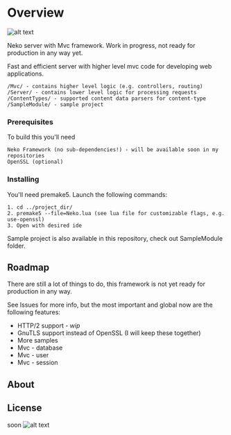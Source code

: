 # Overview

![alt text](https://c.radikal.ru/c25/1807/13/e500422fd6a7.png)

Neko server with Mvc framework. Work in progress, not ready for production in any way yet.

Fast and efficient server with higher level mvc code for developing web applications.

``` 
/Mvc/ - contains higher level logic (e.g. controllers, routing)
/Server/ - contains lower level logic for processing requests
/ContentTypes/ - supported content data parsers for content-type
/SampleModule/ - sample project
``` 

### Prerequisites

To build this you'll need

```
Neko Framework (no sub-dependencies!) - will be available soon in my repositories
OpenSSL (optional)
```

### Installing

You'll need premake5. Launch the following commands:

```
1. cd ../project_dir/
2. premake5 --file=Neko.lua (see lua file for customizable flags, e.g. use-openssl)
3. Open with desired ide
```
Sample project is also available in this repository, check out SampleModule folder.

## Roadmap

There are still a lot of things to do, this framework is not yet ready for production in any way.

See Issues for more info, but the most important and global now are the following features:

* HTTP/2 support - *wip* 
* GnuTLS support instead of OpenSSL (I will keep these together)
* More samples
* Mvc - database
* Mvc - user 
* Mvc - session

## About

## License

soon
![alt text](https://d.radikal.ru/d34/1806/1b/a9e011b101ec.png)
